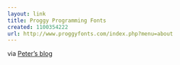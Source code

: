 ```yaml
---
layout: link
title: Proggy Programming Fonts
created: 1100354222
url: http://www.proggyfonts.com/index.php?menu=about
---
```

via [Peter’s blog][]

  [Peter’s blog]: http://www.bisiand.me.uk/node/512
